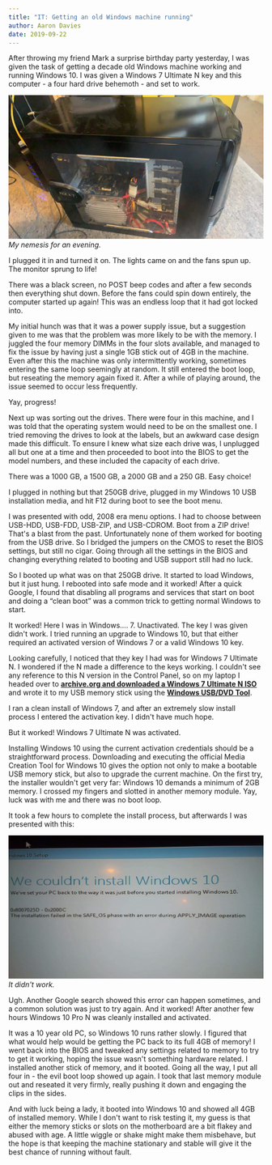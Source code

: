 ```yaml
---
title: "IT: Getting an old Windows machine running"
author: Aaron Davies
date: 2019-09-22
---
```


After throwing my friend Mark a surprise birthday party yesterday, I was given the task of getting a decade old Windows machine working and running Windows 10. I was given a Windows 7 Ultimate N key and this computer - a four hard drive behemoth - and set to work.

[![mynemesis.](/media/images/blog/nemesis.png)](/media/images/blog/nemesis.png)
_My nemesis for an evening._

I plugged it in and turned it on. The lights came on and the fans spun up. The monitor sprung to life!

There was a black screen, no POST beep codes and after a few seconds then everything shut down. Before the fans could spin down entirely, the computer started up again! This was an endless loop that it had got locked into.

My initial hunch was that it was a power supply issue, but a suggestion given to me was that the problem was more likely to be with the memory. I juggled the four memory DIMMs in the four slots available, and managed to fix the issue by having just a single 1GB stick out of 4GB in the machine. Even after this the machine was only intermittently working, sometimes entering the same loop seemingly at random. It still entered the boot loop, but reseating the memory again fixed it. After a while of playing around, the issue seemed to occur less frequently.

Yay, progress!

Next up was sorting out the drives. There were four in this machine, and I was told that the operating system would need to be on the smallest one. I tried removing the drives to look at the labels, but an awkward case design made this difficult. To ensure I knew what size each drive was, I unplugged all but one at a time and then proceeded to boot into the BIOS to get the model numbers, and these included the capacity of each drive.

There was a 1000 GB, a 1500 GB, a 2000 GB and a 250 GB. Easy choice!

I plugged in nothing but that 250GB drive, plugged in my Windows 10 USB installation media, and hit F12 during boot to see the boot menu.

I was presented with odd, 2008 era menu options. I had to choose between USB-HDD, USB-FDD, USB-ZIP, and USB-CDROM. Boot from a ZIP drive! That's a blast from the past. Unfortunately none of them worked for booting from the USB drive. So I bridged the jumpers on the CMOS to reset the BIOS settings, but still no cigar. Going through all the settings in the BIOS and changing everything related to booting and USB support still had no luck.

So I booted up what was on that 250GB drive. It started to load Windows, but it just hung. I rebooted into safe mode and it worked! After a quick Google, I found that disabling all programs and services that start on boot and doing a “clean boot” was a common trick to getting normal Windows to start.

It worked! Here I was in Windows…. 7. Unactivated. The key I was given didn't work. I tried running an upgrade to Windows 10, but that either required an activated version of Windows 7 or a valid Windows 10 key.

Looking carefully, I noticed that they key I had was for Windows 7 Ultimate N. I wondered if the N made a difference to the keys working. I couldn't see any reference to this N version in the Control Panel, so on my laptop I headed over to **[archive.org and downloaded a Windows 7 Ultimate N ISO](https://archive.org/details/Win7UltimateNSP1)** and wrote it to my USB memory stick using the **[Windows USB/DVD Tool](https://www.microsoft.com/en-us/download/details.aspx?id=56485)**.

I ran a clean install of Windows 7, and after an extremely slow install process I entered the activation key. I didn't have much hope.

But it worked! Windows 7 Ultimate N was activated.

Installing Windows 10 using the current activation credentials should be a straightforward process. Downloading and executing the official Media Creation Tool for Windows 10 gives the option not only to make a bootable USB memory stick, but also to upgrade the current machine. On the first try, the installer wouldn't get very far: Windows 10 demands a minimum of 2GB memory. I crossed my fingers and slotted in another memory module. Yay, luck was with me and there was no boot loop.

 It took a few hours to complete the install process, but afterwards I was presented with this:

[![didntwork.](/media/images/blog/windowserror.png)](/media/images/blog/windowserror.png)
_It didn't work._

Ugh. Another Google search showed this error can happen sometimes, and a common solution was just to try again. And it worked! After another few hours Windows 10 Pro N was cleanly installed and activated.

It was a 10 year old PC, so Windows 10 runs rather slowly. I figured that what would help would be getting the PC back to its full 4GB of memory! I went back into the BIOS and tweaked any settings related to memory to try to get it working, hoping the issue wasn't something hardware related. I installed another stick of memory, and it booted. Going all the way, I put all four in - the evil boot loop showed up again. I took that last memory module out and reseated it very firmly, really pushing it down and engaging the clips in the sides.

And with luck being a lady, it booted into Windows 10 and showed all 4GB of installed memory. While I don't want to risk testing it, my guess is that either the memory sticks or slots on the motherboard are a bit flakey and abused with age. A little wiggle or shake might make them misbehave, but the hope is that keeping the machine stationary and stable will give it the best chance of running without fault.


